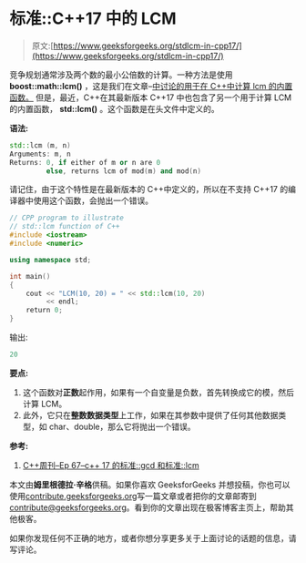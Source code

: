 # 标准::C++17 中的 LCM

> 原文:[https://www.geeksforgeeks.org/stdlcm-in-cpp17/](https://www.geeksforgeeks.org/stdlcm-in-cpp17/)

竞争规划通常涉及两个数的最小公倍数的计算。一种方法是使用 **boost::math::lcm()** ，这是我们在文章–[中讨论的用于在 C++中计算 lcm 的内置函数。](https://www.geeksforgeeks.org/inbuilt-function-calculating-lcm-cpp/)
但是，最近，C++在其最新版本 C++17 中也包含了另一个用于计算 LCM 的内置函数， **std::lcm()** 。这个函数是在头文件中定义的。

**语法:**

```cpp
std::lcm (m, n)
Arguments: m, n
Returns: 0, if either of m or n are 0
         else, returns lcm of mod(m) and mod(n)

```

请记住，由于这个特性是在最新版本的 C++中定义的，所以在不支持 C++17 的编译器中使用这个函数，会抛出一个错误。

```cpp
// CPP program to illustrate
// std::lcm function of C++
#include <iostream>
#include <numeric>

using namespace std;

int main()
{
    cout << "LCM(10, 20) = " << std::lcm(10, 20)
         << endl;
    return 0;
}
```

输出:

```cpp
20

```

**要点:**

1.  这个函数对**正数**起作用，如果有一个自变量是负数，首先转换成它的模，然后计算 LCM。
2.  此外，它只在**整数数据类型**上工作，如果在其参数中提供了任何其他数据类型，如 char、double，那么它将抛出一个错误。

**参考:**

1.  [C++周刊–Ep 67–c++ 17 的标准::gcd 和标准::lcm](https://www.youtube.com/watch?v=akak2jYXOVg)

本文由**姆里根德拉·辛格**供稿。如果你喜欢 GeeksforGeeks 并想投稿，你也可以使用[contribute.geeksforgeeks.org](http://www.contribute.geeksforgeeks.org)写一篇文章或者把你的文章邮寄到 contribute@geeksforgeeks.org。看到你的文章出现在极客博客主页上，帮助其他极客。

如果你发现任何不正确的地方，或者你想分享更多关于上面讨论的话题的信息，请写评论。